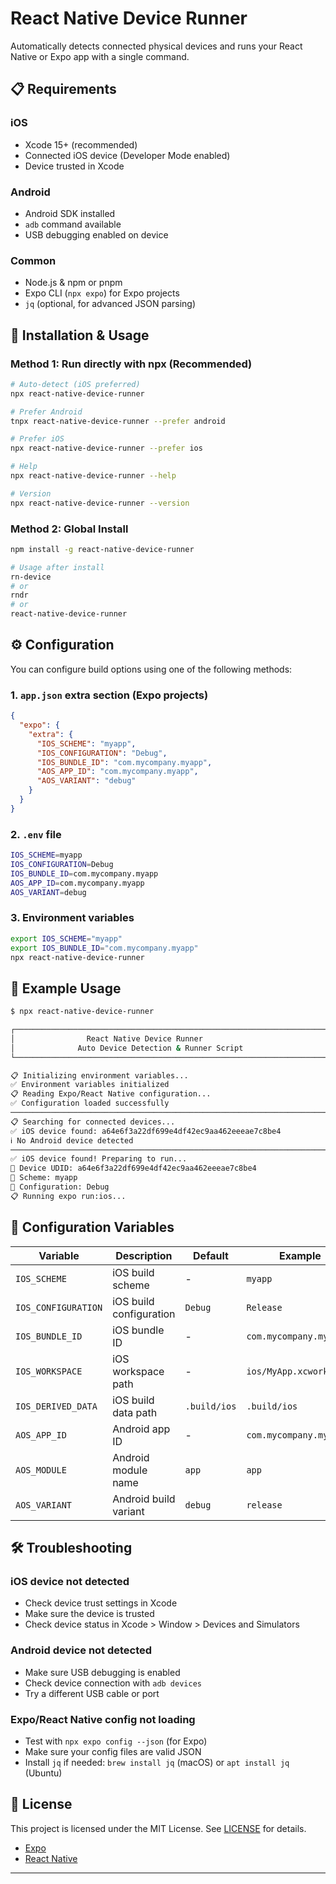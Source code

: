 # React Native Device Runner

Automatically detects connected physical devices and runs your React Native or Expo app with a single command.

## 📋 Requirements

### iOS

- Xcode 15+ (recommended)
- Connected iOS device (Developer Mode enabled)
- Device trusted in Xcode

### Android

- Android SDK installed
- `adb` command available
- USB debugging enabled on device

### Common

- Node.js & npm or pnpm
- Expo CLI (`npx expo`) for Expo projects
- `jq` (optional, for advanced JSON parsing)

## 🚀 Installation & Usage

### Method 1: Run directly with npx (Recommended)

```bash
# Auto-detect (iOS preferred)
npx react-native-device-runner

# Prefer Android
tnpx react-native-device-runner --prefer android

# Prefer iOS
npx react-native-device-runner --prefer ios

# Help
npx react-native-device-runner --help

# Version
npx react-native-device-runner --version
```

### Method 2: Global Install

```bash
npm install -g react-native-device-runner

# Usage after install
rn-device
# or
rndr
# or
react-native-device-runner
```

## ⚙️ Configuration

You can configure build options using one of the following methods:

### 1. `app.json` extra section (Expo projects)

```json
{
  "expo": {
    "extra": {
      "IOS_SCHEME": "myapp",
      "IOS_CONFIGURATION": "Debug",
      "IOS_BUNDLE_ID": "com.mycompany.myapp",
      "AOS_APP_ID": "com.mycompany.myapp",
      "AOS_VARIANT": "debug"
    }
  }
}
```

### 2. `.env` file

```bash
IOS_SCHEME=myapp
IOS_CONFIGURATION=Debug
IOS_BUNDLE_ID=com.mycompany.myapp
AOS_APP_ID=com.mycompany.myapp
AOS_VARIANT=debug
```

### 3. Environment variables

```bash
export IOS_SCHEME="myapp"
export IOS_BUNDLE_ID="com.mycompany.myapp"
npx react-native-device-runner
```

## 🎯 Example Usage

```bash
$ npx react-native-device-runner

┌─────────────────────────────────────────────────────────────────────────────┐
│                React Native Device Runner                             │
│              Auto Device Detection & Runner Script                         │
└─────────────────────────────────────────────────────────────────────────────┘

📋 Initializing environment variables...
✅ Environment variables initialized
📋 Reading Expo/React Native configuration...
✅ Configuration loaded successfully
──────────────────────────────────────────────────────────────────────────────
📋 Searching for connected devices...
✅ iOS device found: a64e6f3a22df699e4df42ec9aa462eeeae7c8be4
ℹ️ No Android device detected
──────────────────────────────────────────────────────────────────────────────
✅ iOS device found! Preparing to run...
📱 Device UDID: a64e6f3a22df699e4df42ec9aa462eeeae7c8be4
📱 Scheme: myapp
📱 Configuration: Debug
📋 Running expo run:ios...
```

## 📝 Configuration Variables

| Variable            | Description             | Default      | Example                 |
| ------------------- | ----------------------- | ------------ | ----------------------- |
| `IOS_SCHEME`        | iOS build scheme        | -            | `myapp`                 |
| `IOS_CONFIGURATION` | iOS build configuration | `Debug`      | `Release`               |
| `IOS_BUNDLE_ID`     | iOS bundle ID           | -            | `com.mycompany.myapp`   |
| `IOS_WORKSPACE`     | iOS workspace path      | -            | `ios/MyApp.xcworkspace` |
| `IOS_DERIVED_DATA`  | iOS build data path     | `.build/ios` | `.build/ios`            |
| `AOS_APP_ID`        | Android app ID          | -            | `com.mycompany.myapp`   |
| `AOS_MODULE`        | Android module name     | `app`        | `app`                   |
| `AOS_VARIANT`       | Android build variant   | `debug`      | `release`               |

## 🛠 Troubleshooting

### iOS device not detected

- Check device trust settings in Xcode
- Make sure the device is trusted
- Check device status in Xcode > Window > Devices and Simulators

### Android device not detected

- Make sure USB debugging is enabled
- Check device connection with `adb devices`
- Try a different USB cable or port

### Expo/React Native config not loading

- Test with `npx expo config --json` (for Expo)
- Make sure your config files are valid JSON
- Install `jq` if needed: `brew install jq` (macOS) or `apt install jq` (Ubuntu)

## 📄 License

This project is licensed under the MIT License. See [LICENSE](LICENSE) for details.

- [Expo](https://expo.dev/)
- [React Native](https://reactnative.dev/)

---
